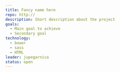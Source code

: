 ```yaml
---
title: Fancy name here
repo: http://
description: Short description about the project
goals:
  - Main goal to achieve
  - Secondary goal
technology:
  - bower
  - sass
  - HTML
leader: jupegarnica
status: open
---
```

